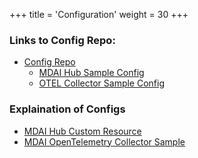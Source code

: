 +++
title = 'Configuration'
weight = 30
+++

### Links to Config Repo:
- [Config Repo](https://github.com/DecisiveAI/configs)
  - [MDAI Hub Sample Config](https://github.com/DecisiveAI/configs/blob/main/mdai_v1_mdaihub_sample_config_0_6_0.yaml)
  - [OTEL Collector Sample Config](https://github.com/DecisiveAI/configs/blob/main/mdai_v1_opentelemetry_collector_sample_config_0_6_0.yaml)

### Explaination of Configs
- [MDAI Hub Custom Resource](mdai_custom_resource_config.md)
- [MDAI OpenTelemetry Collector Sample](otel_collector_sample_config.md)
